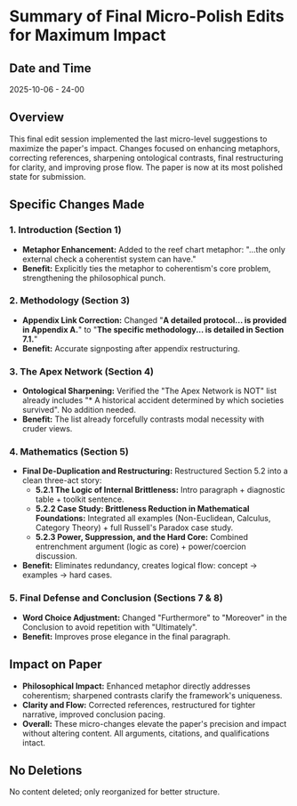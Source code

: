 # Summary of Final Micro-Polish Edits for Maximum Impact

## Date and Time
2025-10-06 - 24-00

## Overview
This final edit session implemented the last micro-level suggestions to maximize the paper's impact. Changes focused on enhancing metaphors, correcting references, sharpening ontological contrasts, final restructuring for clarity, and improving prose flow. The paper is now at its most polished state for submission.

## Specific Changes Made

### 1. Introduction (Section 1)
- **Metaphor Enhancement:** Added to the reef chart metaphor: "...the only external check a coherentist system can have."
- **Benefit:** Explicitly ties the metaphor to coherentism's core problem, strengthening the philosophical punch.

### 2. Methodology (Section 3)
- **Appendix Link Correction:** Changed "**A detailed protocol... is provided in Appendix A.**" to "**The specific methodology... is detailed in Section 7.1.**"
- **Benefit:** Accurate signposting after appendix restructuring.

### 3. The Apex Network (Section 4)
- **Ontological Sharpening:** Verified the "The Apex Network is NOT" list already includes "* A historical accident determined by which societies survived". No addition needed.
- **Benefit:** The list already forcefully contrasts modal necessity with cruder views.

### 4. Mathematics (Section 5)
- **Final De-Duplication and Restructuring:** Restructured Section 5.2 into a clean three-act story:
  - **5.2.1 The Logic of Internal Brittleness:** Intro paragraph + diagnostic table + toolkit sentence.
  - **5.2.2 Case Study: Brittleness Reduction in Mathematical Foundations:** Integrated all examples (Non-Euclidean, Calculus, Category Theory) + full Russell's Paradox case study.
  - **5.2.3 Power, Suppression, and the Hard Core:** Combined entrenchment argument (logic as core) + power/coercion discussion.
- **Benefit:** Eliminates redundancy, creates logical flow: concept → examples → hard cases.

### 5. Final Defense and Conclusion (Sections 7 & 8)
- **Word Choice Adjustment:** Changed "Furthermore" to "Moreover" in the Conclusion to avoid repetition with "Ultimately".
- **Benefit:** Improves prose elegance in the final paragraph.

## Impact on Paper
- **Philosophical Impact:** Enhanced metaphor directly addresses coherentism; sharpened contrasts clarify the framework's uniqueness.
- **Clarity and Flow:** Corrected references, restructured for tighter narrative, improved conclusion pacing.
- **Overall:** These micro-changes elevate the paper's precision and impact without altering content. All arguments, citations, and qualifications intact.

## No Deletions
No content deleted; only reorganized for better structure.